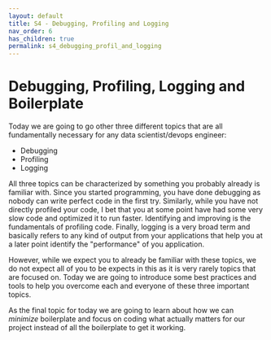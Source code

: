 ```yaml
---
layout: default
title: S4 - Debugging, Profiling and Logging
nav_order: 6
has_children: true
permalink: s4_debugging_profil_and_logging
---
```


# Debugging, Profiling, Logging and Boilerplate

Today we are going to go other three different topics that are all fundamentally necessary for any data scientist/devops engineer:

* Debugging
* Profiling
* Logging

All three topics can be characterized by something you probably already is familiar with. Since you started programming, you have
done debugging as nobody can write perfect code in the first try. Similarly, while you have not directly profiled your code, I bet
that you at some point have had some very slow code and optimized it to run faster. Identifying and improving is the fundamentals
of profiling code. Finally, logging is a very broad term and basically refers to any kind of output from your applications that help
you at a later point identify the "performance" of you application.

However, while we expect you to already be familiar with these topics, we do not expect all of you to be expects in this as it is very
rarely topics that are focused on. Today we are going to introduce some best practices and tools to help you overcome each and everyone
of these three important topics.

As the final topic for today we are going to learn about how we can *minimize* boilerplate and focus on coding what actually matters
for our project instead of all the boilerplate to get it working.
